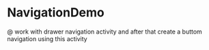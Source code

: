 # NavigationDemo
@ work with drawer  navigation  activity and after that create a buttom navigation using this activity

